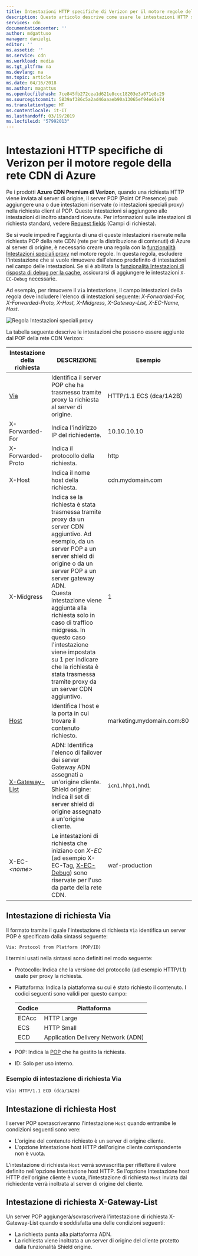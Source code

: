 ```yaml
---
title: Intestazioni HTTP specifiche di Verizon per il motore regole della rete CDN di Azure | Microsoft Docs
description: Questo articolo descrive come usare le intestazioni HTTP specifiche di Verizon con il motore regole della rete CDN di Azure.
services: cdn
documentationcenter: ''
author: mdgattuso
manager: danielgi
editor: ''
ms.assetid: ''
ms.service: cdn
ms.workload: media
ms.tgt_pltfrm: na
ms.devlang: na
ms.topic: article
ms.date: 04/16/2018
ms.author: magattus
ms.openlocfilehash: 7ce845fb272cea1d621e8ccc18203e3a071e8c29
ms.sourcegitcommit: 5839af386c5a2ad46aaaeb90a13065ef94e61e74
ms.translationtype: MT
ms.contentlocale: it-IT
ms.lasthandoff: 03/19/2019
ms.locfileid: "57992013"
---
```

# <a name="verizon-specific-http-headers-for-azure-cdn-rules-engine"></a>Intestazioni HTTP specifiche di Verizon per il motore regole della rete CDN di Azure

Pe i prodotti **Azure CDN Premium di Verizon**, quando una richiesta HTTP viene inviata al server di origine, il server POP (Point Of Presence) può aggiungere una o due intestazioni riservate (o intestazioni speciali proxy) nella richiesta client al POP. Queste intestazioni si aggiungono alle intestazioni di inoltro standard ricevute. Per informazioni sulle intestazioni di richiesta standard, vedere [Request fields](https://en.wikipedia.org/wiki/List_of_HTTP_header_fields#Request_fields) (Campi di richiesta).

Se si vuole impedire l'aggiunta di una di queste intestazioni riservate nella richiesta POP della rete CDN (rete per la distribuzione di contenuti) di Azure al server di origine, è necessario creare una regola con la [funzionalità Intestazioni speciali proxy](cdn-rules-engine-reference-features.md#proxy-special-headers) nel motore regole. In questa regola, escludere l'intestazione che si vuole rimuovere dall'elenco predefinito di intestazioni nel campo delle intestazioni. Se si è abilitata la [funzionalità Intestazioni di risposta di debug per la cache](cdn-rules-engine-reference-features.md#debug-cache-response-headers), assicurarsi di aggiungere le intestazioni `X-EC-Debug` necessarie. 

Ad esempio, per rimuovere il `Via` intestazione, il campo intestazioni della regola deve includere l'elenco di intestazioni seguente: *X-Forwarded-For, X-Forwarded-Proto, X-Host, X-Midgress, X-Gateway-List, X-EC-Name, Host*. 

![Regola Intestazioni speciali proxy](./media/cdn-http-headers/cdn-proxy-special-header-rule.png)

La tabella seguente descrive le intestazioni che possono essere aggiunte dal POP della rete CDN Verizon:

Intestazione della richiesta | DESCRIZIONE | Esempio
---------------|-------------|--------
[Via](#via-request-header) | Identifica il server POP che ha trasmesso tramite proxy la richiesta al server di origine. | HTTP/1.1 ECS (dca/1A2B)
X-Forwarded-For | Indica l'indirizzo IP del richiedente.| 10.10.10.10
X-Forwarded-Proto | Indica il protocollo della richiesta. | http
X-Host | Indica il nome host della richiesta. | cdn.mydomain.com
X-Midgress | Indica se la richiesta è stata trasmessa tramite proxy da un server CDN aggiuntivo. Ad esempio, da un server POP a un server shield di origine o da un server POP a un server gateway ADN. <br />Questa intestazione viene aggiunta alla richiesta solo in caso di traffico midgress. In questo caso l'intestazione viene impostata su 1 per indicare che la richiesta è stata trasmessa tramite proxy da un server CDN aggiuntivo.| 1
[Host](#host-request-header) | Identifica l'host e la porta in cui trovare il contenuto richiesto. | marketing.mydomain.com:80
[X-Gateway-List](#x-gateway-list-request-header) | ADN: Identifica l'elenco di failover dei server Gateway ADN assegnati a un'origine cliente. <br />Shield origine: Indica il set di server shield di origine assegnato a un'origine cliente. | `icn1,hhp1,hnd1`
X-EC-_&lt;nome&gt;_ | Le intestazioni di richiesta che iniziano con *X-EC* (ad esempio X-EC-Tag, [X-EC-Debug](cdn-http-debug-headers.md)) sono riservate per l'uso da parte della rete CDN.| waf-production

## <a name="via-request-header"></a>Intestazione di richiesta Via
Il formato tramite il quale l'intestazione di richiesta `Via` identifica un server POP è specificato dalla sintassi seguente:

`Via: Protocol from Platform (POP/ID)` 

I termini usati nella sintassi sono definiti nel modo seguente:
- Protocollo: Indica che la versione del protocollo (ad esempio HTTP/1.1) usato per proxy la richiesta. 

- Piattaforma: Indica la piattaforma su cui è stato richiesto il contenuto. I codici seguenti sono validi per questo campo: 

    Codice | Piattaforma
    -----|---------
    ECAcc | HTTP Large
    ECS   | HTTP Small
    ECD   | Application Delivery Network (ADN)

- POP: Indica la [POP](cdn-pop-abbreviations.md) che ha gestito la richiesta. 

- ID: Solo per uso interno.

### <a name="example-via-request-header"></a>Esempio di intestazione di richiesta Via

`Via: HTTP/1.1 ECD (dca/1A2B)`

## <a name="host-request-header"></a>Intestazione di richiesta Host
I server POP sovrascriveranno l'intestazione `Host` quando entrambe le condizioni seguenti sono vere:
- L'origine del contenuto richiesto è un server di origine cliente.
- L'opzione Intestazione host HTTP dell'origine cliente corrispondente non è vuota.

L'intestazione di richiesta `Host` verrà sovrascritta per riflettere il valore definito nell'opzione Intestazione host HTTP.
Se l'opzione Intestazione host HTTP dell'origine cliente è vuota, l'intestazione di richiesta `Host` inviata dal richiedente verrà inoltrata al server di origine del cliente.

## <a name="x-gateway-list-request-header"></a>Intestazione di richiesta X-Gateway-List
Un server POP aggiungerà/sovrascriverà l'intestazione di richiesta X-Gateway-List quando è soddisfatta una delle condizioni seguenti:
- La richiesta punta alla piattaforma ADN.
- La richiesta viene inoltrata a un server di origine del cliente protetto dalla funzionalità Shield origine.

